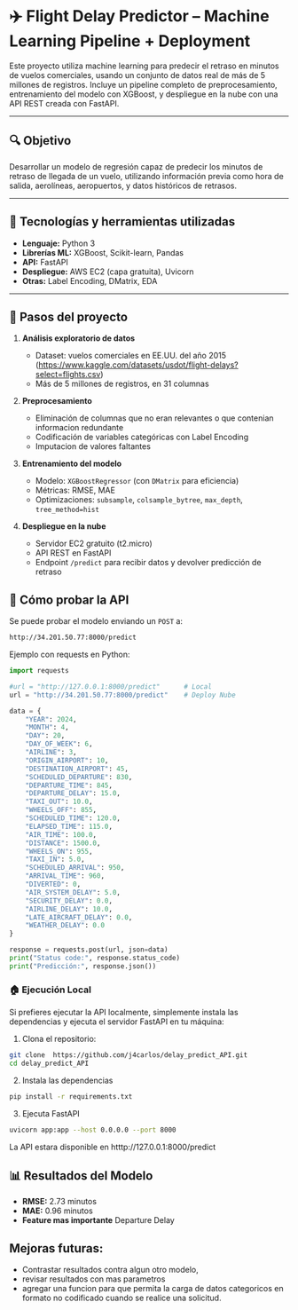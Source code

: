 # ✈️ Flight Delay Predictor – Machine Learning Pipeline + Deployment

Este proyecto utiliza machine learning para predecir el retraso en minutos de vuelos comerciales, usando un conjunto de datos real de más de 5 millones de registros. Incluye un pipeline completo de preprocesamiento, entrenamiento del modelo con XGBoost, y despliegue en la nube con una API REST creada con FastAPI.

---

## 🔍 Objetivo

Desarrollar un modelo de regresión capaz de predecir los minutos de retraso de llegada de un vuelo, utilizando información previa como hora de salida, aerolíneas, aeropuertos, y datos históricos de retrasos.

---

## 🧰 Tecnologías y herramientas utilizadas

- **Lenguaje:** Python 3
- **Librerías ML:** XGBoost, Scikit-learn, Pandas
- **API:** FastAPI
- **Despliegue:** AWS EC2 (capa gratuita), Uvicorn
- **Otras:** Label Encoding, DMatrix, EDA

---

## 🧠 Pasos del proyecto

1. **Análisis exploratorio de datos**
   - Dataset: vuelos comerciales en EE.UU. del año 2015 (https://www.kaggle.com/datasets/usdot/flight-delays?select=flights.csv)
   - Más de 5 millones de registros, en 31 columnas

2. **Preprocesamiento**
   - Eliminación de columnas que no eran relevantes o que contenian informacion redundante
   - Codificación de variables categóricas con Label Encoding
   - Imputacion de valores faltantes

3. **Entrenamiento del modelo**
   - Modelo: `XGBoostRegressor` (con `DMatrix` para eficiencia)
   - Métricas: RMSE, MAE
   - Optimizaciones: `subsample`, `colsample_bytree`, `max_depth`, `tree_method=hist`

4. **Despliegue en la nube**
   - Servidor EC2 gratuito (t2.micro)
   - API REST en FastAPI
   - Endpoint `/predict` para recibir datos y devolver predicción de retraso



## 🚀 Cómo probar la API

Se puede probar el modelo enviando un `POST` a:

```bash
http://34.201.50.77:8000/predict
```

Ejemplo con requests en Python:

```python
import requests

#url = "http://127.0.0.1:8000/predict"      # Local
url = "http://34.201.50.77:8000/predict"    # Deploy Nube

data = {
    "YEAR": 2024,
    "MONTH": 4,
    "DAY": 20,
    "DAY_OF_WEEK": 6,
    "AIRLINE": 3,
    "ORIGIN_AIRPORT": 10,
    "DESTINATION_AIRPORT": 45,
    "SCHEDULED_DEPARTURE": 830,
    "DEPARTURE_TIME": 845,
    "DEPARTURE_DELAY": 15.0,
    "TAXI_OUT": 10.0,
    "WHEELS_OFF": 855,
    "SCHEDULED_TIME": 120.0,
    "ELAPSED_TIME": 115.0,
    "AIR_TIME": 100.0,
    "DISTANCE": 1500.0,
    "WHEELS_ON": 955,
    "TAXI_IN": 5.0,
    "SCHEDULED_ARRIVAL": 950,
    "ARRIVAL_TIME": 960,
    "DIVERTED": 0,
    "AIR_SYSTEM_DELAY": 5.0,
    "SECURITY_DELAY": 0.0,
    "AIRLINE_DELAY": 10.0,
    "LATE_AIRCRAFT_DELAY": 0.0,
    "WEATHER_DELAY": 0.0
}

response = requests.post(url, json=data)
print("Status code:", response.status_code)
print("Predicción:", response.json())
```

### 🏠 Ejecución Local

Si prefieres ejecutar la API localmente, simplemente instala las dependencias y ejecuta el servidor FastAPI en tu máquina:

1. Clona el repositorio:
```bash
git clone  https://github.com/j4carlos/delay_predict_API.git
cd delay_predict_API
```

2. Instala las dependencias
```bash
pip install -r requirements.txt
```
 3. Ejecuta FastAPI
```bash
uvicorn app:app --host 0.0.0.0 --port 8000
```

La API estara disponible en htttp://127.0.0.1:8000/predict

## 📊 Resultados del Modelo

- **RMSE:** 2.73 minutos
- **MAE:** 0.96 minutos
- **Feature mas importante** Departure Delay

## Mejoras futuras:
- Contrastar resultados contra algun otro modelo, 
- revisar resultados con mas parametros
- agregar una funcion para que permita la carga de datos categoricos en formato no codificado cuando se realice una solicitud.


